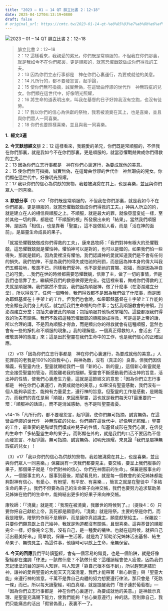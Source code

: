 ```yaml
---
title: "2023 – 01 – 14 QT 腓立比書 2：12~18"
date: 2025-04-12T04:13:19+0800
draft: false
# original_url: https://cmtc.tw/2023-01-14-qt-%e8%85%93%e7%ab%8b%e6%af%94%e6%9b%b8-2%ef%bc%9a1218
---
```


![2023 – 01 – 14 QT 腓立比書 2：12~18](/images/qt.jpg  "2023 – 01 – 14 QT 腓立比書 2：12~18")

> 腓立比書 2：12~18  
> 2：12 這樣看來，我親愛的弟兄，你們既是常順服的，不但我在你們那裏，就是我如今不在你們那裏，更是順服的，就當恐懼戰兢做成你們得救的工夫。  
> 2：13 因為你們立志行事都是　神在你們心裏運行，為要成就他的美意。  
> 2：14 凡所行的，都不要發怨言，起爭論，  
> 2：15 使你們無可指摘，誠實無偽，在這彎曲悖謬的世代作　神無瑕疵的兒女。你們顯在這世代中，好像明光照耀，  
> 2：16 將生命的道表明出來，叫我在基督的日子好誇我沒有空跑，也沒有徒勞。  
> 2：17 我以你們的信心為供獻的祭物，我若被澆奠在其上，也是喜樂，並且與你們眾人一同喜樂。  
> 2：18 你們也要照樣喜樂，並且與我一同喜樂。

**1.  經文3遍**

**2. 今天默想經文**腓 2：12 這樣看來，我親愛的弟兄，你們既是常順服的，不但我在你們那裏，就是我如今不在你們那裏，更是順服的，就當恐懼戰兢做成你們得救的工夫。  
2：13 因為你們立志行事都是　神在你們心裏運行，為要成就他的美意。  
2：15 使你們無可指摘，誠實無偽，在這彎曲悖謬的世代作　神無瑕疵的兒女。你們顯在這世代中，好像明光照耀。  
2：17 我以你們的信心為供獻的祭物，我若被澆奠在其上，也是喜樂，並且與你們眾人一同喜樂。

**3. 默想分享**（1）v12「你們既是常順服的，不但我在你們那裏，就是我如今不在你們那裏，更是順服的，就當恐懼戰兢做成你們得救的工夫。」神與人所立的約，就是建立在人的相信與順服之上。不順服，就是最大的罪，就像亞當夏娃一樣，至於其他一切的罪，都是從「不順服的根」所發展出來的「結果」。當然我們順服神，是因為「相信」，也是靠著「聖靈」，這不是做給人看，而是「活在神的面前」，是屬靈生命成長的果子。

「就當恐懼戰兢做成你們得救的工夫」，康來昌牧師：「我們對神有極大的恐懼戰兢，這恐懼戰兢就是懼怕神。懼怕神可以是對的，也可以是錯的。如果我們怕一些得失，那就是錯的。因為愛裡沒有懼怕，我們認識神的愛就知道我們是不會有任何的損失。我們怕神，不是為我們的得失或怕祂的刑罰，而是因為神本身的偉大叫我們五體投地，敬畏不已。同樣我們愛神，也不是愛祂的賞賜、祝福，而是因為神自己的可愛。…我們在世的時候都需要恐懼戰兢，信靠了主，做了一切的事情，但是我們也信靠了主，繼續把我們的救恩做得更完全。從這裡來看，做成你們得救的工夫就是順服神。我們當然不會說，我們因為順服神，做了什麼事（在澎湖建立分堂），所以得救了。任何一個時候，我們得救都不是因為我們做了什麼事，而是因為耶穌基督在十字架上的工作。但我們也會說，如果耶穌基督在十字架上工作能夠完全顯在我們身上的話，就包括我們生命裡的每件事；包括我順服教會的帶領，到澎湖建立分堂；包括夫妻彼此的順服；包括順服其他執政掌權的。這些都跟我們得救的功夫有關係。我們不敢把這種恐懼戰兢的順服說成得救，可是這是上帝的話，所以合理的講，不是因為順服才得救，而是顯出你的得救就會有這種順服，當然也會有一些的掙扎和不順服的現象。」我的理解是，一個真正得救的人，會活出「正確敬畏神的態度」來；這是出於聖靈在我們生命中的工作，也是我們信心的正確回應。

（2）v13「因為你們立志行事都是　神在你們心裏運行，為要成就他的美意。」人犯罪前的老我是100%的自我中心，與神為敵，沒有（真正的）良善。但我們因信稱義，有聖靈內住，聖靈就賜給我們一個「新的心、新的靈」，這個新心新靈就是完全接受聖靈的管治，而脫離老我的捆綁。聖靈會不斷感動我們活出神的旨意，活出神的性情，使我們心裏產生力量，這就是這節經文的意思：「因為你們立志行事都是　神在你們心裏運行，為要成就他的美意。」如果沒有聖靈感動，我們沒有一個人能夠承認主、能夠有力量愛主，遵行神的旨意。但聖靈的工作是感動，是賜能力，而我們的責任是用「順服」來回應聖靈，這也就是我們每天QT最重要的一環：「順服神的話語」，而不是消滅感動，也不是叫聖靈擔憂。

v14~15「凡所行的，都不要發怨言，起爭論，使你們無可指摘，誠實無偽，在這彎曲悖謬的世代作　神無瑕疵的兒女。你們顯在這世代中，好像明光照耀。」聖靈的工作，最重要的是陶塑我們模成神兒子的性情，叫基督成形在我們心裏，在信徒的生命中「多結聖靈生命的果子」。而彰顯在外的，就是我們的口舌不要因為不信而發怨言、不起爭論，無可指摘、誠實無偽、如明光照耀，來見證「我們是屬神無瑕疵的兒女」！

（3）v17「我以你們的信心為供獻的祭物，我若被澆奠在其上，也是喜樂，並且與你們眾人一同喜樂。」保羅說有一天我們都要見主，要交帳，要呈上我們服事的果子，那個果子就是「你們對神的信心、你們在神面前的生命」。保羅是服事主的人，一個服事主的人，服事到最後，期望看見的，就是每一個教會的弟兄姊妹都能夠對神有信心、有愛心、有盼望、有平安、有喜樂…，簡言之就是在聖徒中「多結生命的果子」。我們不但要為自己的生命果子向神交帳，我們也要努力追求幫助弟兄姊妹在他們的生命中，能夠結出更多的好果子來向神交帳。

康牧師：「『澆奠』就是死：『我現在被澆奠，我離世的時候到了。』（提後4：6）只要你把自己獻給上帝，我死都是願意的。『澆奠』就是陪祭。主要的祭是你們，而我是陪祭。陪祭的作用不是贖罪，而是讓你真認識主，願意獻祭給主。…保羅說：只要你們願意獻上自己給神，我就是殉道都沒有關係，且很喜樂。這與基督的順服完全一樣，好像完全忘我，沒有自己，是一種愛的犧牲。也就在這時候，就把自己活出最美好來。」簡單說，保羅一生活著，就是為了幫助弟兄姊妹活出基督、結生命果子、無愧見主，為這件事，他隨時可以獻上生命，毫無保留。

**4. 今天的回應**我們平時讀聖經，會有一個容易的錯覺，也是一個陷阱，就是好像聖經都在強調「律法」—該做什麼？不該做什麼？這種讀經會使人疲倦，因為我們忘記律法的目的是叫人知罪，叫人知道「靠自己根本做不到」，所以趕緊連結於神，讓神的愛與聖靈的大能天天充滿澆灌，我們才能帶著「新心新靈」與「聖靈大能」來遵行神的旨意。千萬不是靠自己肉體的努力想要遵行律法，那只會是「死路一條」而已。所以每天讀聖經，明白真理，就是提醒我們「枝子連於葡萄樹」—「因為你們立志行事都是　神在你們心裏運行，為要成就他的美意。」是神啟示真理、是聖靈充滿賜下能力，使我們能夠「甘心樂意遵行」神的話。否則靠自己，我們只能痛苦的活出「假冒偽善」，表裏不一了。